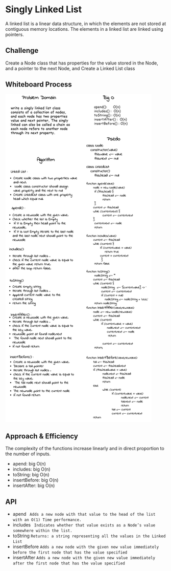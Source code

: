 # Singly Linked List
<!-- Short summary or background information -->
A linked list is a linear data structure, in which the elements are not stored at contiguous memory locations. The elements in a linked list are linked using pointers.
## Challenge
<!-- Description of the challenge -->
Create a Node class that has properties for the value stored in the Node, and a pointer to the next Node, and Create a Linked List class
## Whiteboard Process
<!-- Embedded whiteboard image -->
![img](./cc.png)
## Approach & Efficiency
<!-- What approach did you take? Why? What is the Big O space/time for this approach? -->
 The complexity of the functions increase linearly and in direct proportion to the number of inputs.
- apend: big O(n)
- includes: big O(n)
- toString: big O(n)
- insertBefore: big O(n)
- insertAfter: big O(n)
## API
<!-- Description of each method publicly available to your Linked List -->

- apend
     ` Adds a new node with that value to the head of the list with an O(1) Time performance.`
- includes
     ` Indicates whether that value exists as a Node’s value somewhere within the list.`
- toString
     `Returns: a string representing all the values in the Linked List`
- insertBefore
     `Adds a new node with the given new value immediately before the first node that has the value specified`
- insertAfter
     `Adds a new node with the given new value immediately after the first node that has the value specified`
